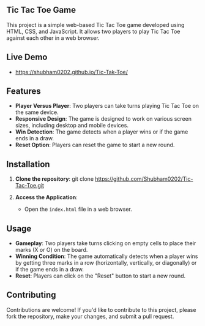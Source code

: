 ## Tic Tac Toe Game

This project is a simple web-based Tic Tac Toe game developed using HTML, CSS, and JavaScript. It allows two players to play Tic Tac Toe against each other in a web browser.

## Live Demo 
- https://shubham0202.github.io/Tic-Tak-Toe/
## Features

- **Player Versus Player**: Two players can take turns playing Tic Tac Toe on the same device.
- **Responsive Design**: The game is designed to work on various screen sizes, including desktop and mobile devices.
- **Win Detection**: The game detects when a player wins or if the game ends in a draw.
- **Reset Option**: Players can reset the game to start a new round.

## Installation

1. **Clone the repository**:
git clone https://github.com/Shubham0202/Tic-Tac-Toe.git

2. **Access the Application**:

   - Open the `index.html` file in a web browser.

## Usage

- **Gameplay**: Two players take turns clicking on empty cells to place their marks (X or O) on the board.
- **Winning Condition**: The game automatically detects when a player wins by getting three marks in a row (horizontally, vertically, or diagonally) or if the game ends in a draw.
- **Reset**: Players can click on the "Reset" button to start a new round.

## Contributing

Contributions are welcome! If you'd like to contribute to this project, please fork the repository, make your changes, and submit a pull request.
